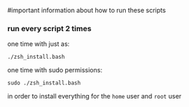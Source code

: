 
#important information about how to run these scripts

### run every script 2 times
one time with just as:
```shell
./zsh_install.bash
```
one time with sudo permissions:
```shell
sudo ./zsh_install.bash
```

in order to install everything for the `home` user and `root` user

